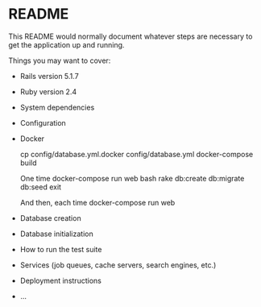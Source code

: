 # README

This README would normally document whatever steps are necessary to get the
application up and running.

Things you may want to cover:

* Rails version
  5.1.7

* Ruby version
  2.4

* System dependencies

* Configuration

* Docker

  cp config/database.yml.docker config/database.yml
  docker-compose build

  One time
  docker-compose run web bash
  rake db:create db:migrate db:seed
  exit

  And then, each time
  docker-compose run web

* Database creation

* Database initialization

* How to run the test suite

* Services (job queues, cache servers, search engines, etc.)

* Deployment instructions

* ...
